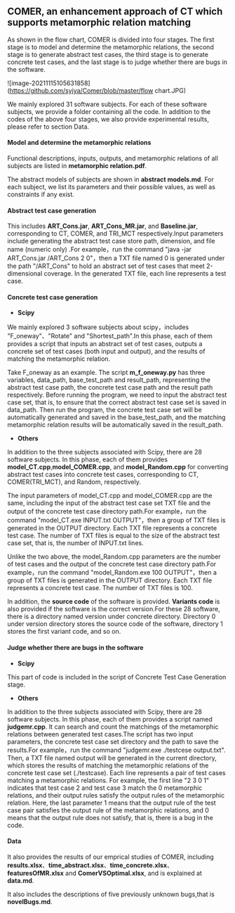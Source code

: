## COMER, an enhancement approach of CT which supports metamorphic relation matching

As shown in the flow chart, COMER is divided into four stages. The first stage is to model and determine the metamorphic relations, the second stage is to generate abstract test cases, the third stage is to generate concrete test cases, and the last stage is to judge whether there are bugs in the software.

![image-20211115105631858](https://github.com/syjya/Comer/blob/master/flow chart.JPG)

We mainly explored 31 software subjects. For each of these software subjects, we provide a folder containing  all the code. In addition to the codes of the above four stages, we also provide experimental results, please refer to section Data.



#### Model and determine the metamorphic relations

Functional descriptions, inputs, outputs, and metamorphic relations of all subjects are listed in **metamorphic relation.pdf**.  

The abstract models of subjects are shown in **abstract models.md**. For each subject, we list its parameters and their possible values, as well as constraints if any exist.



#### Abstract test case generation

This includes **ART_Cons.jar**, **ART_Cons_MR.jar**, and **Baseline.jar**, corresponding to CT, COMER, and TRI_MCT respectively.Input parameters include generating the abstract test case store path, dimension, and file name (numeric only) .For example，run the command "java  -jar ART_Cons.jar  /ART_Cons  2  0"，then a TXT file named 0 is generated under the path "/ART_Cons" to hold an abstract set of test cases that meet 2-dimensional coverage. In the generated TXT file, each line represents a test case.



#### Concrete test case generation

- **Scipy**

We mainly explored 3 software subjects about scipy，includes "F_oneway"、"Rotate" and "Shortest_path".In this phase, each of them provides a script that inputs an abstract set of test cases, outputs a concrete set of test cases (both input and output), and the results of matching the metamorphic relation.

Take F_oneway as an example. The script **m_f_oneway.py** has three variables, data_path, base_test_path and result_path, representing the abstract test case path, the concrete test case path and the result path respectively. Before running the program, we need to input the abstract test case set, that is, to ensure that the correct abstract test case set is saved in data_path. Then run the program, the concrete test case set will be automatically generated and saved in the base_test_path, and the matching metamorphic relation results will be automatically saved in the result_path.

- **Others**

In addition to the three subjects associated with Scipy, there are 28 software subjects. In this phase, each of them provides **model_CT.cpp**,**model_COMER.cpp**, and **model_Random.cpp** for converting abstract test cases into concrete test cases, corresponding to CT, COMER(TRI_MCT), and Random, respectively.

The input parameters of model_CT.cpp and model_COMER.cpp are the same, including the input of the abstract test case set TXT file and the output of the concrete test case directory path.For example，run the command "model_CT.exe  INPUT.txt  OUTPUT"，then a group of TXT files is generated in the OUTPUT directory. Each TXT file represents a concrete test case. The number of TXT files is equal to the size of the abstract test case set, that is, the number of INPUT.txt lines.

Unlike the two above, the model_Random.cpp parameters are the number of test cases and the output of the concrete test case directory path.For example，run the command "model_Random.exe  100  OUTPUT"，then a group of TXT files is generated in the OUTPUT directory. Each TXT file represents a concrete test case. The number of TXT files is 100.

In addition, the **source code** of the software is provided. **Variants code** is also provided if the software is the correct version.For these 28 software, there is a directory named version under concrete directory. Directory 0 under version directory stores the source code of the software, directory 1 stores the first variant code, and so on.



#### Judge whether there are bugs in the software

- **Scipy**

This part of code is included in the script of Concrete Test Case Generation stage.

- **Others**

In addition to the three subjects associated with Scipy, there are 28 software subjects. In this phase, each of them provides a script named **judgemr.cpp**. It can search and count the matchings of the metamorphic relations between generated test cases.The script has two input parameters, the concrete test case set directory and the path to save the results.For example，run the command "judgemr.exe  ./testcese  output.txt". Then, a TXT file named output will be generated in the current directory, which stores the results of matching the metamorphic relations of the concrete test case set (./testcase). Each line represents a pair of test cases matching a metamorphic relations. For example, the first line "2 3 0 1" indicates that test case 2 and test case 3 match the 0 metamorphic relations, and their output rules satisfy the output rules of the metamorphic relation. Here, the last parameter 1 means that the output rule of the test case pair satisfies the output rule of the metamorphic relations, and 0 means that the output rule does not satisfy, that is, there is a bug in the code.



#### Data

It also provides the results of our emprical studies of COMER, including **results.xlsx**、**time_abstract.xlsx**、**time_concrete.xlsx**、**featuresOfMR.xlsx** and **ComerVSOptimal.xlsx**, and is explained at **data.md**.

It also includes the descriptions of  five previously unknown bugs,that is **novelBugs.md**.





